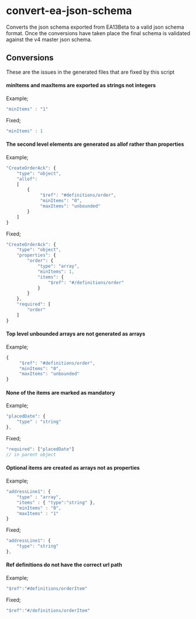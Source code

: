 # convert-ea-json-schema
Converts the json schema exported from EA13Beta to a valid json schema format. 
Once the conversions have taken place the final schema is validated against the v4 master json schema.

## Conversions
These are the issues in the generated files that are fixed by this script

#### minItems and maxItems are exported as strings not integers
Example;
```javascript
"minItems" : "1"
````
Fixed;
```javascript
"minItems" : 1
```

#### The second level elements are generated as allof rather than properties 
Example;
```javascript
"CreateOrderAck": { 
    "type": "object",
    "allof":
    [
        {
             "$ref": "#definitions/order",
             "minItems": "0",
             "maxItems": "unbounded"
        }
    ]
}
```
Fixed;
```javascript
"CreateOrderAck": {
    "type": "object",
    "properties": {
        "order": {
            "type": "array",
            "minItems": 1,
            "items": {
                "$ref": "#/definitions/order"
            }
        }
    },
    "required": [
        "order"
    ]
}
```

#### Top level unbounded arrays are not generated as arrays
Example;
```javascript
{
     "$ref": "#definitions/order",
     "minItems": "0",
     "maxItems": "unbounded"
}
```

#### None of the items are marked as mandatory
Example;
```javascript
"placedDate": {
    "type" : "string"
},
```
Fixed;
```javascript
"required": ["placedDate"]
// in parent object
```

#### Optional items are created as arrays not as properties
Example;
```javascript
"addressLine1": {
	"type" : "array",
	"items" : { "type":"string" },
	"minItems" : "0",
	"maxItems" : "1"
}
```
Fixed;
```javascript
"addressLine1": {
    "type": "string"
},
```

#### Ref definitions do not have the correct url path
Example;
```javascript
"$ref":"#definitions/orderItem"
```
Fixed;
```javascript
"$ref":"#/definitions/orderItem"
```
